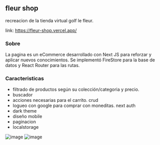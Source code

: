 ## fleur shop

recreacion de la tienda virtual golf le fleur.

link: https://fleur-shop.vercel.app/

### Sobre
La pagina es un eCommerce desarrollado con Next JS para reforzar y aplicar nuevos conocimientos. Se implementó FireStore para la base de datos y React Router para las rutas.

### Caracteristicas
- filtrado de productos según su colección/categoria y precio.
- buscador
- acciones necesarias para el carrito. crud
- logueo con google para comprar con moneditas. next auth
- dark theme
- diseño mobile 
- paginacion
- localstorage

![image](https://user-images.githubusercontent.com/66080281/210099080-3c52b440-dad8-478e-a13d-f3ab26e101ac.png)
![image](https://user-images.githubusercontent.com/66080281/216067038-dc3696a0-d430-4cf6-aef6-b8eaf3ff3b74.png)

